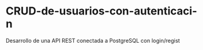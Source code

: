 # CRUD-de-usuarios-con-autenticaci-n
Desarrollo de una API REST conectada a PostgreSQL con login/regist

